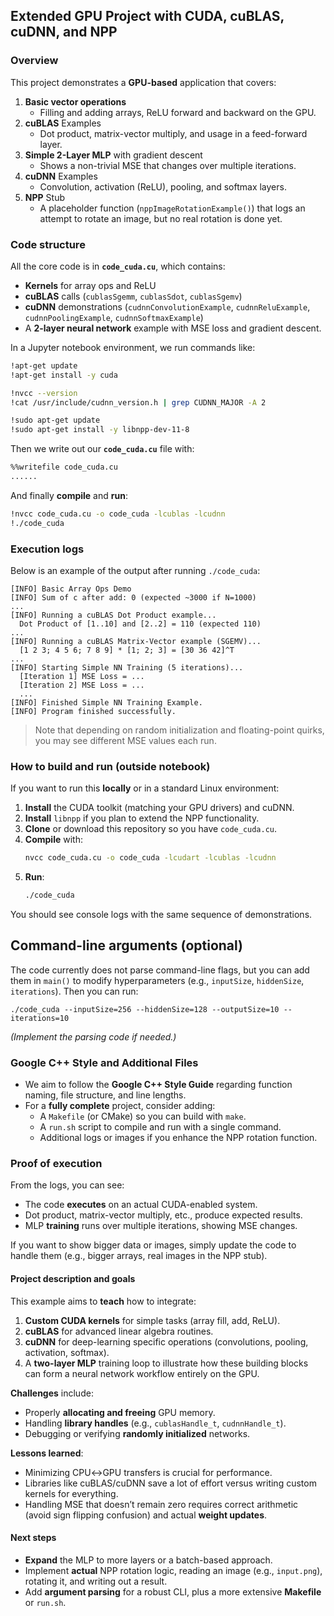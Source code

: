 ## Extended GPU Project with CUDA, cuBLAS, cuDNN, and NPP

### Overview

This project demonstrates a **GPU-based** application that covers:

1. **Basic vector operations**  
   - Filling and adding arrays, ReLU forward and backward on the GPU.
2. **cuBLAS** Examples  
   - Dot product, matrix-vector multiply, and usage in a feed-forward layer.
3. **Simple 2-Layer MLP** with gradient descent  
   - Shows a non-trivial MSE that changes over multiple iterations.
4. **cuDNN** Examples  
   - Convolution, activation (ReLU), pooling, and softmax layers.
5. **NPP** Stub  
   - A placeholder function (`nppImageRotationExample()`) that logs an attempt to rotate an image, but no real rotation is done yet.

### Code structure

All the core code is in **`code_cuda.cu`**, which contains:

- **Kernels** for array ops and ReLU  
- **cuBLAS** calls (`cublasSgemm`, `cublasSdot`, `cublasSgemv`)  
- **cuDNN** demonstrations (`cudnnConvolutionExample`, `cudnnReluExample`, `cudnnPoolingExample`, `cudnnSoftmaxExample`)  
- A **2-layer neural network** example with MSE loss and gradient descent.

In a Jupyter notebook environment, we run commands like:

```bash
!apt-get update
!apt-get install -y cuda

!nvcc --version
!cat /usr/include/cudnn_version.h | grep CUDNN_MAJOR -A 2

!sudo apt-get update
!sudo apt-get install -y libnpp-dev-11-8
```

Then we write out our **`code_cuda.cu`** file with:

```bash
%%writefile code_cuda.cu
......
```

And finally **compile** and **run**:

```bash
!nvcc code_cuda.cu -o code_cuda -lcublas -lcudnn
!./code_cuda
```

### Execution logs

Below is an example of the output after running `./code_cuda`:

```
[INFO] Basic Array Ops Demo
[INFO] Sum of c after add: 0 (expected ~3000 if N=1000)
...
[INFO] Running a cuBLAS Dot Product example...
  Dot Product of [1..10] and [2..2] = 110 (expected 110)
...
[INFO] Running a cuBLAS Matrix-Vector example (SGEMV)...
  [1 2 3; 4 5 6; 7 8 9] * [1; 2; 3] = [30 36 42]^T
...
[INFO] Starting Simple NN Training (5 iterations)...
  [Iteration 1] MSE Loss = ...
  [Iteration 2] MSE Loss = ...
  ...
[INFO] Finished Simple NN Training Example.
[INFO] Program finished successfully.
```

> Note that depending on random initialization and floating-point quirks, you may see different MSE values each run.

### How to build and run (outside notebook)

If you want to run this **locally** or in a standard Linux environment:

1. **Install** the CUDA toolkit (matching your GPU drivers) and cuDNN.  
2. **Install** `libnpp` if you plan to extend the NPP functionality.  
3. **Clone** or download this repository so you have `code_cuda.cu`.  
4. **Compile** with:
   ```bash
   nvcc code_cuda.cu -o code_cuda -lcudart -lcublas -lcudnn
   ```
5. **Run**:
   ```bash
   ./code_cuda
   ```

You should see console logs with the same sequence of demonstrations.

## Command-line arguments (optional)

The code currently does not parse command-line flags, but you can add them in `main()` to modify hyperparameters (e.g., `inputSize`, `hiddenSize`, `iterations`). Then you can run:
```
./code_cuda --inputSize=256 --hiddenSize=128 --outputSize=10 --iterations=10
```
*(Implement the parsing code if needed.)*

### Google C++ Style and Additional Files

- We aim to follow the **Google C++ Style Guide** regarding function naming, file structure, and line lengths.  
- For a **fully complete** project, consider adding:
  - A `Makefile` (or CMake) so you can build with `make`.
  - A `run.sh` script to compile and run with a single command.
  - Additional logs or images if you enhance the NPP rotation function.

### Proof of execution

From the logs, you can see:

- The code **executes** on an actual CUDA-enabled system.  
- Dot product, matrix-vector multiply, etc., produce expected results.  
- MLP **training** runs over multiple iterations, showing MSE changes.  

If you want to show bigger data or images, simply update the code to handle them (e.g., bigger arrays, real images in the NPP stub).

#### Project description and goals

This example aims to **teach** how to integrate:

1. **Custom CUDA kernels** for simple tasks (array fill, add, ReLU).  
2. **cuBLAS** for advanced linear algebra routines.  
3. **cuDNN** for deep-learning specific operations (convolutions, pooling, activation, softmax).  
4. A **two-layer MLP** training loop to illustrate how these building blocks can form a neural network workflow entirely on the GPU.

**Challenges** include:
- Properly **allocating and freeing** GPU memory.  
- Handling **library handles** (e.g., `cublasHandle_t`, `cudnnHandle_t`).  
- Debugging or verifying **randomly initialized** networks.  

**Lessons learned**:
- Minimizing CPU↔GPU transfers is crucial for performance.  
- Libraries like cuBLAS/cuDNN save a lot of effort versus writing custom kernels for everything.  
- Handling MSE that doesn’t remain zero requires correct arithmetic (avoid sign flipping confusion) and actual **weight updates**.

#### Next steps

- **Expand** the MLP to more layers or a batch-based approach.  
- Implement **actual** NPP rotation logic, reading an image (e.g., `input.png`), rotating it, and writing out a result.  
- Add **argument parsing** for a robust CLI, plus a more extensive **Makefile** or `run.sh`.


